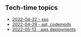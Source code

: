 ## Tech-time topics

- [2022-04-22 - sso](./2022-04-22-sso/README.md)
- [2022-04-29 - ast, codemods](./2022-04-29-ast-codemods/README.md)
- [2022-05-13 - aws deployments](./2022-05-13-aws-deployments/README.md)
